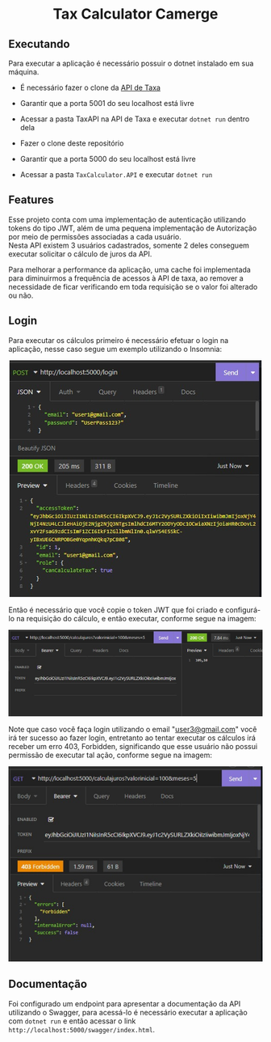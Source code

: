 <h1 align="center">Tax Calculator Camerge</h1> 

## **Executando**
Para executar a aplicação é necessário possuir o dotnet instalado em sua máquina.

- É necessário fazer o clone da [API de Taxa](www.google.com)
- Garantir que a porta 5001 do seu localhost está livre
- Acessar a pasta TaxAPI na API de Taxa e executar ```dotnet run``` dentro dela

- Fazer o clone deste repositório
- Garantir que a porta 5000 do seu localhost está livre
- Acessar a pasta ```TaxCalculator.API``` e executar ```dotnet run```

## Features
Esse projeto conta com uma implementação de autenticação utilizando tokens do tipo JWT, além de uma pequena implementação de Autorização por meio de permissões associadas a cada usuário. <br>
Nesta API existem 3 usuários cadastrados, somente 2 deles conseguem executar solicitar o cálculo de juros da API.

Para melhorar a performance da aplicação, uma cache foi implementada para diminuirmos a frequência de acessos à API de taxa, ao remover a necessidade de ficar verificando em toda requisição se o valor foi alterado ou não.

## Login
Para executar os cálculos primeiro é necessário efetuar o login na aplicação, nesse caso segue um exemplo utilizando o Insomnia: <br>

<p align="center">
  <img src="./Assets/InsomniaLogin.jfif" />
</p>

Então é necessário que você copie o token JWT que foi criado e configurá-lo na requisição do cálculo, e então executar, conforme segue na imagem: <br>

<p align="center">
  <img src="./Assets/InsomniaGet.jfif" />
</p>

Note que caso você faça login utilizando o email "user3@gmail.com" você irá ter sucesso ao fazer login, entretanto ao tentar executar os cálculos irá receber um erro 403, Forbidden, significando que esse usuário não possui permissão de executar tal ação, conforme segue na imagem: <br>

<p align="center">
  <img src="./Assets/InsomniaForbidden.jfif" />
</p>


## Documentação
Foi configurado um endpoint para apresentar a documentação da API utilizando o Swagger, para acessá-lo é necessário executar a aplicação com ```dotnet run``` e então acessar o link ```http://localhost:5000/swagger/index.html```.